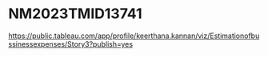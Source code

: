 # NM2023TMID13741
https://public.tableau.com/app/profile/keerthana.kannan/viz/Estimationofbussinessexpenses/Story3?publish=yes
